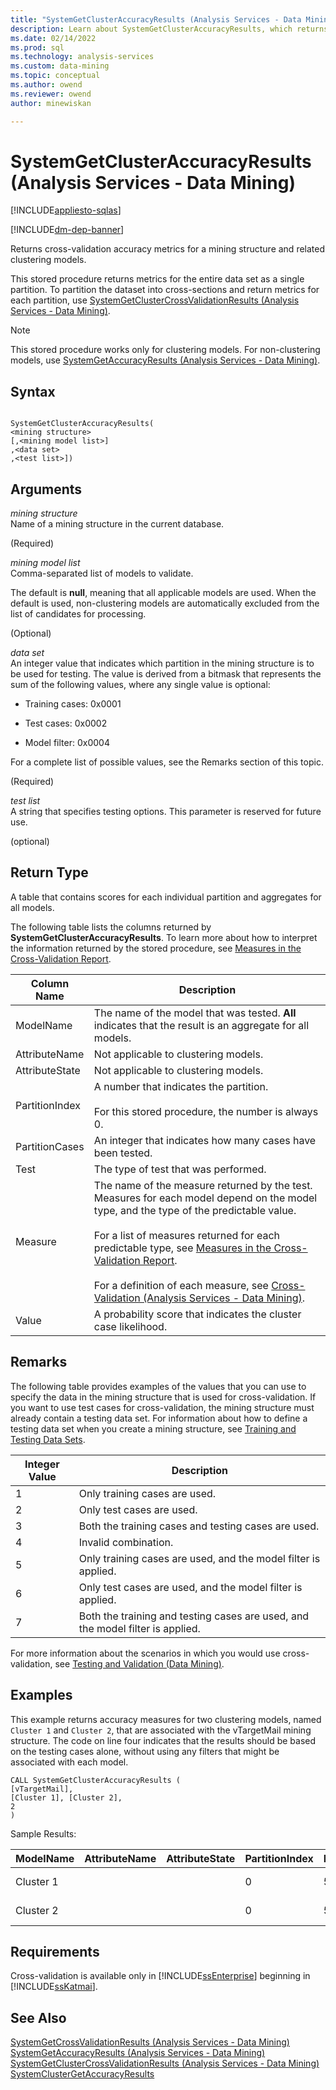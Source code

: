 ```yaml
---
title: "SystemGetClusterAccuracyResults (Analysis Services - Data Mining) | Microsoft Docs"
description: Learn about SystemGetClusterAccuracyResults, which returns cross-validation accuracy metrics for a mining structure and related clustering models.
ms.date: 02/14/2022
ms.prod: sql
ms.technology: analysis-services
ms.custom: data-mining
ms.topic: conceptual
ms.author: owend
ms.reviewer: owend
author: minewiskan

---
```

# SystemGetClusterAccuracyResults (Analysis Services - Data Mining)
[!INCLUDE[appliesto-sqlas](../includes/appliesto-sqlas.md)]

[!INCLUDE[dm-dep-banner](../includes/dm-dep-banner.md)]

  Returns cross-validation accuracy metrics for a mining structure and related clustering models.  
  
 This stored procedure returns metrics for the entire data set as a single partition. To partition the dataset into cross-sections and return metrics for each partition, use [SystemGetClusterCrossValidationResults &#40;Analysis Services - Data Mining&#41;](../../analysis-services/data-mining/systemgetclustercrossvalidationresults-analysis-services-data-mining.md).  
  
> [!NOTE]  
>  This stored procedure works only for clustering models. For non-clustering models, use [SystemGetAccuracyResults &#40;Analysis Services - Data Mining&#41;](../../analysis-services/data-mining/systemgetaccuracyresults-analysis-services-data-mining.md).  
  
## Syntax  
  
```  
  
SystemGetClusterAccuracyResults(  
<mining structure>   
[,<mining model list>]  
,<data set>  
,<test list>])  
```  
  
## Arguments  
 *mining structure*  
 Name of a mining structure in the current database.  
  
 (Required)  
  
 *mining model list*  
 Comma-separated list of models to validate.  
  
 The default is **null**, meaning that all applicable models are used. When the default is used, non-clustering models are automatically excluded from the list of candidates for processing.  
  
 (Optional)  
  
 *data set*  
 An integer value that indicates which partition in the mining structure is to be used for testing. The value is derived from a bitmask that represents the sum of the following values, where any single value is optional:  
  
- Training cases: 0x0001

- Test cases: 0x0002

- Model filter: 0x0004
  
 For a complete list of possible values, see the Remarks section of this topic.  
  
 (Required)  
  
 *test list*  
 A string that specifies testing options. This parameter is reserved for future use.  
  
 (optional)  
  
## Return Type  
 A table that contains scores for each individual partition and aggregates for all models.  
  
 The following table lists the columns returned by **SystemGetClusterAccuracyResults**. To learn more about how to interpret the information returned by the stored procedure, see [Measures in the Cross-Validation Report](../../analysis-services/data-mining/measures-in-the-cross-validation-report.md).  
  
|Column Name|Description|  
|-----------------|-----------------|  
|ModelName|The name of the model that was tested. **All** indicates that the result is an aggregate for all models.|  
|AttributeName|Not applicable to clustering models.|  
|AttributeState|Not applicable to clustering models.|  
|PartitionIndex|A number that indicates the partition.<br /><br /> For this stored procedure, the number is always 0.|  
|PartitionCases|An integer that indicates how many cases have been tested.|  
|Test|The type of test that was performed.|  
|Measure|The name of the measure returned by the test. Measures for each model depend on the model type, and the type of the predictable value.<br /><br /> For a list of measures returned for each predictable type, see [Measures in the Cross-Validation Report](../../analysis-services/data-mining/measures-in-the-cross-validation-report.md).<br /><br /> For a definition of each measure, see [Cross-Validation &#40;Analysis Services - Data Mining&#41;](../../analysis-services/data-mining/cross-validation-analysis-services-data-mining.md).|  
|Value|A probability score that indicates the cluster case likelihood.|  
  
## Remarks  
 The following table provides examples of the values that you can use to specify the data in the mining structure that is used for cross-validation. If you want to use test cases for cross-validation, the mining structure must already contain a testing data set. For information about how to define a testing data set when you create a mining structure, see [Training and Testing Data Sets](../../analysis-services/data-mining/training-and-testing-data-sets.md).  
  
|Integer Value|Description|  
|-------------------|-----------------|  
|1|Only training cases are used.|  
|2|Only test cases are used.|  
|3|Both the training cases and testing cases are used.|  
|4|Invalid combination.|  
|5|Only training cases are used, and the model filter is applied.|  
|6|Only test cases are used, and the model filter is applied.|  
|7|Both the training and testing cases are used, and the model filter is applied.|  
  
 For more information about the scenarios in which you would use cross-validation, see [Testing and Validation &#40;Data Mining&#41;](../../analysis-services/data-mining/testing-and-validation-data-mining.md).  
  
## Examples  
 This example returns accuracy measures for two clustering models, named `Cluster 1` and `Cluster 2`, that are  associated with the vTargetMail mining structure. The code on line four indicates that the results should be based on the testing cases alone, without using any filters that might be associated with each model.  
  
```  
CALL SystemGetClusterAccuracyResults (  
[vTargetMail],  
[Cluster 1], [Cluster 2],  
2  
)  
```  
  
 Sample Results:  
  
|ModelName|AttributeName|AttributeState|PartitionIndex|PartitionSize|Test|Measure|Value|  
|---------------|-------------------|--------------------|--------------------|-------------------|----------|-------------|-----------|  
|Cluster 1|||0|5545|Clustering|Case Likelihood|0.796514342249313|  
|Cluster 2|||0|5545|Clustering|Case Likelihood|0.732122471228572|  
  
## Requirements  
 Cross-validation is available only in [!INCLUDE[ssEnterprise](../includes/ssenterprise-md.md)] beginning in [!INCLUDE[ssKatmai](../includes/sskatmai-md.md)].  
  
## See Also  
 [SystemGetCrossValidationResults &#40;Analysis Services - Data Mining&#41;](../../analysis-services/data-mining/systemgetcrossvalidationresults-analysis-services-data-mining.md)   
 [SystemGetAccuracyResults &#40;Analysis Services - Data Mining&#41;](../../analysis-services/data-mining/systemgetaccuracyresults-analysis-services-data-mining.md)   
 [SystemGetClusterCrossValidationResults &#40;Analysis Services - Data Mining&#41;](../../analysis-services/data-mining/systemgetclustercrossvalidationresults-analysis-services-data-mining.md)   
 [SystemClusterGetAccuracyResults](../../analysis-services/data-mining/systemgetclusteraccuracyresults-analysis-services-data-mining.md)  
  
  
